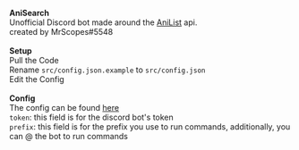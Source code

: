 **AniSearch**\
Unofficial Discord bot made around the [AniList](https://anilist.co/) api.\
created by MrScopes#5548\
\
**Setup**\
Pull the Code\
Rename `src/config.json.example` to `src/config.json`\
Edit the Config\
\
**Config**\
The config can be found [here](/src/config.json.example)\
`token`: this field is for the discord bot's token\
`prefix`: this field is for the prefix you use to run commands, additionally, you can @ the bot to run commands